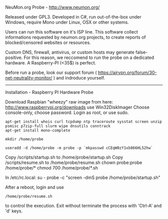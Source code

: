 NeuMon.org Probe - http://www.neumon.org/

Released under GPL3.
Developed in C#, run out-of-the-box under Windows, require Mono under Linux, OSX or other systems.


Users can run this software on it's ISP line.
This software collect informations requested by neumon.org projects, to create reports of blocked/censored websites or resources.


Custom DNS, firewall, antivirus, or custom hosts may generate false-positive. 
For this reason, we reccomend to run the probe on a dedicated hardware. A Raspberry-PI (<35$) is perfect.

Before run a probe, look our support forum ( https://airvpn.org/forum/30-net-neutrality-monitor/ ) and indroduce yourself.



--------------------
Installation - Raspberry PI Hardware Probe


Download Raspbian "wheezy" raw image from here: http://www.raspberrypi.org/downloads
use Win32DiskImager
Choose console-only, choose password.
Login as root, or use sudo.

	apt-get install whois curl tcpdump ntp traceroute sysstat screen unzip psmisc p7zip-full slurm wipe dnsutils conntrack
	apt-get install mono-complete

	mkdir /home/probe

	useradd -d /home/probe -m probe -p `mkpasswd cCEqW0zY1xb866HL52hw`
Copy /scripts/startup.sh to /home/probe/startup.sh
Copy /scripts/resume.sh to /home/probe/resume.sh
	chown probe:probe /home/probe/*
	chmod 700 /home/probe/*.sh

In /etc/rc.local:
	su - probe -c "screen -dmS probe /home/probe/startup.sh"



After a reboot, login and use 

	/home/probe/resume.sh

to control the execution. Exit without terminate the process with 'Ctrl-A' and 'd' keys.
